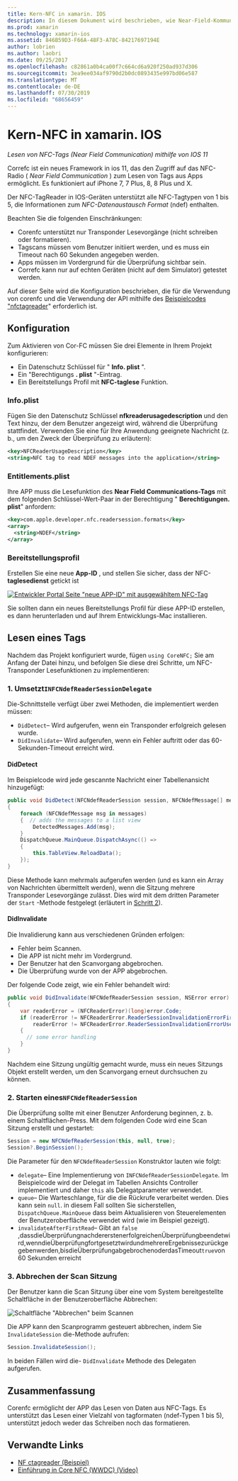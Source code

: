 ```yaml
---
title: Kern-NFC in xamarin. IOS
description: In diesem Dokument wird beschrieben, wie Near-Field-Kommunikations Tags in xamarin. IOS mithilfe der in ios 11 eingeführten APIs gelesen werden.
ms.prod: xamarin
ms.technology: xamarin-ios
ms.assetid: 846B59D3-F66A-48F3-A78C-84217697194E
author: lobrien
ms.author: laobri
ms.date: 09/25/2017
ms.openlocfilehash: c82861a0b4ca00f7c664cd6a920f250ad937d306
ms.sourcegitcommit: 3ea9ee034af9790d2b0dc0893435e997bd06e587
ms.translationtype: MT
ms.contentlocale: de-DE
ms.lasthandoff: 07/30/2019
ms.locfileid: "68656459"
---
```

# <a name="core-nfc-in-xamarinios"></a>Kern-NFC in xamarin. IOS

_Lesen von NFC-Tags (Near Field Communication) mithilfe von IOS 11_

Correfc ist ein neues Framework in ios 11, das den Zugriff auf das NFC-Radio ( _Near Field Communication_ ) zum Lesen von Tags aus Apps ermöglicht. Es funktioniert auf iPhone 7, 7 Plus, 8, 8 Plus und X.

Der NFC-TagReader in IOS-Geräten unterstützt alle NFC-Tagtypen von 1 bis 5, die Informationen zum _NFC-Datenaustausch Format_ (ndef) enthalten.

Beachten Sie die folgenden Einschränkungen:

- Corenfc unterstützt nur Transponder Lesevorgänge (nicht schreiben oder formatieren).
- Tagscans müssen vom Benutzer initiiert werden, und es muss ein Timeout nach 60 Sekunden angegeben werden.
- Apps müssen im Vordergrund für die Überprüfung sichtbar sein.
- Correfc kann nur auf echten Geräten (nicht auf dem Simulator) getestet werden.

Auf dieser Seite wird die Konfiguration beschrieben, die für die Verwendung von corenfc und die Verwendung der API mithilfe des [Beispielcodes "nfctagreader](https://docs.microsoft.com/samples/xamarin/ios-samples/ios11-nfctagreader)" erforderlich ist.

## <a name="configuration"></a>Konfiguration

Zum Aktivieren von Cor-FC müssen Sie drei Elemente in Ihrem Projekt konfigurieren:

- Ein Datenschutz Schlüssel für " **Info. plist** ".
- Ein "Berechtigungs **. plist** "-Eintrag.
- Ein Bereitstellungs Profil mit **NFC-taglese** Funktion.

### <a name="infoplist"></a>Info.plist

Fügen Sie den Datenschutz Schlüssel **nfkreaderusagedescription** und den Text hinzu, der dem Benutzer angezeigt wird, während die Überprüfung stattfindet. Verwenden Sie eine für Ihre Anwendung geeignete Nachricht (z. b., um den Zweck der Überprüfung zu erläutern):

```xml
<key>NFCReaderUsageDescription</key>
<string>NFC tag to read NDEF messages into the application</string>
```

### <a name="entitlementsplist"></a>Entitlements.plist

Ihre APP muss die Lesefunktion des **Near Field Communications-Tags** mit dem folgenden Schlüssel-Wert-Paar in der Berechtigung " **Berechtigungen. plist**" anfordern:

```xml
<key>com.apple.developer.nfc.readersession.formats</key>
<array>
  <string>NDEF</string>
</array>
```

### <a name="provisioning-profile"></a>Bereitstellungsprofil

Erstellen Sie eine neue **App-ID** , und stellen Sie sicher, dass der NFC- **taglesedienst** getickt ist

[![Entwickler Portal Seite "neue APP-ID" mit ausgewähltem NFC-Tag](corenfc-images/app-services-nfc-sml.png)](corenfc-images/app-services-nfc.png#lightbox)

Sie sollten dann ein neues Bereitstellungs Profil für diese APP-ID erstellen, es dann herunterladen und auf Ihrem Entwicklungs-Mac installieren.

## <a name="reading-a-tag"></a>Lesen eines Tags

Nachdem das Projekt konfiguriert wurde, fügen `using CoreNFC;` Sie am Anfang der Datei hinzu, und befolgen Sie diese drei Schritte, um NFC-Transponder Lesefunktionen zu implementieren:

### <a name="1-implement-infcndefreadersessiondelegate"></a>1. Umsetzt`INFCNdefReaderSessionDelegate`

Die-Schnittstelle verfügt über zwei Methoden, die implementiert werden müssen:

- `DidDetect`– Wird aufgerufen, wenn ein Transponder erfolgreich gelesen wurde.
- `DidInvalidate`– Wird aufgerufen, wenn ein Fehler auftritt oder das 60-Sekunden-Timeout erreicht wird.

#### <a name="diddetect"></a>DidDetect

Im Beispielcode wird jede gescannte Nachricht einer Tabellenansicht hinzugefügt:

```csharp
public void DidDetect(NFCNdefReaderSession session, NFCNdefMessage[] messages)
{
    foreach (NFCNdefMessage msg in messages)
    {  // adds the messages to a list view
        DetectedMessages.Add(msg);
    }
    DispatchQueue.MainQueue.DispatchAsync(() =>
    {
        this.TableView.ReloadData();
    });
}
```

Diese Methode kann mehrmals aufgerufen werden (und es kann ein Array von Nachrichten übermittelt werden), wenn die Sitzung mehrere Transponder Lesevorgänge zulässt. Dies wird mit dem dritten Parameter der `Start` -Methode festgelegt (erläutert in [Schritt 2](#step2)).

#### <a name="didinvalidate"></a>DidInvalidate

Die Invalidierung kann aus verschiedenen Gründen erfolgen:

- Fehler beim Scannen.
- Die APP ist nicht mehr im Vordergrund.
- Der Benutzer hat den Scanvorgang abgebrochen.
- Die Überprüfung wurde von der APP abgebrochen.

Der folgende Code zeigt, wie ein Fehler behandelt wird:

```csharp
public void DidInvalidate(NFCNdefReaderSession session, NSError error)
{
    var readerError = (NFCReaderError)(long)error.Code;
    if (readerError != NFCReaderError.ReaderSessionInvalidationErrorFirstNDEFTagRead &&
        readerError != NFCReaderError.ReaderSessionInvalidationErrorUserCanceled)
    {
      // some error handling
    }
}
```

Nachdem eine Sitzung ungültig gemacht wurde, muss ein neues Sitzungs Objekt erstellt werden, um den Scanvorgang erneut durchsuchen zu können.

<a name="step2" />

### <a name="2-start-an-nfcndefreadersession"></a>2. Starten eines`NFCNdefReaderSession`

Die Überprüfung sollte mit einer Benutzer Anforderung beginnen, z. b. einem Schaltflächen-Press.
Mit dem folgenden Code wird eine Scan Sitzung erstellt und gestartet:

```csharp
Session = new NFCNdefReaderSession(this, null, true);
Session?.BeginSession();
```

Die Parameter für den `NFCNdefReaderSession` Konstruktor lauten wie folgt:

- `delegate`– Eine Implementierung von `INFCNdefReaderSessionDelegate`. Im Beispielcode wird der Delegat im Tabellen Ansichts Controller implementiert und daher `this` als Delegatparameter verwendet.
- `queue`– Die Warteschlange, für die die Rückrufe verarbeitet werden. Dies kann sein `null`. in diesem Fall sollten Sie sicherstellen, `DispatchQueue.MainQueue` dass beim Aktualisieren von Steuerelementen der Benutzeroberfläche verwendet wird (wie im Beispiel gezeigt).
- `invalidateAfterFirstRead`– Gibt an `false` ,dassdieÜberprüfungnachdererstenerfolgreichenÜberprüfungbeendetwird,wenndieÜberprüfungfortgesetztwirdundmehrereErgebnissezurückgegebenwerden,bisdieÜberprüfungabgebrochenoderdasTimeout`true`von 60 Sekunden erreicht


### <a name="3-cancel-the-scanning-session"></a>3. Abbrechen der Scan Sitzung

Der Benutzer kann die Scan Sitzung über eine vom System bereitgestellte Schaltfläche in der Benutzeroberfläche Abbrechen:

![Schaltfläche "Abbrechen" beim Scannen](corenfc-images/scan-cancel-sml.png)

Die APP kann den Scanprogramm gesteuert abbrechen, indem Sie `InvalidateSession` die-Methode aufrufen:

```csharp
Session.InvalidateSession();
```

In beiden Fällen wird die- `DidInvalidate` Methode des Delegaten aufgerufen.

## <a name="summary"></a>Zusammenfassung

Corenfc ermöglicht der APP das Lesen von Daten aus NFC-Tags. Es unterstützt das Lesen einer Vielzahl von tagformaten (ndef-Typen 1 bis 5), unterstützt jedoch weder das Schreiben noch das formatieren.


## <a name="related-links"></a>Verwandte Links

- [NF ctagreader (Beispiel)](https://docs.microsoft.com/samples/xamarin/ios-samples/ios11-nfctagreader)
- [Einführung in Core NFC (WWDC) (Video)](https://developer.apple.com/videos/play/wwdc2017/718/)
